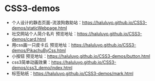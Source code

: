# CSS3-demos
- 个人设计的静态页面-流浪狗救助站：https://haluluyo.github.io/CSS3-demos/staticWebpage.html
- 社交网站个人简介名片 预览地址：https://haluluyo.github.io/CSS3-demos/card.html
- 用css画一只皮卡丘 预览地址：https://haluluyo.github.io/CSS3-demos/PikachuByCss.html
- 小按钮 预览地址：https://haluluyo.github.io/CSS3-demos/button.html
- css3简单动画效果：https://haluluyo.github.io/CSS3-demos/css3_demo/index.html
- 标签贴纸：https://haluluyo.github.io/CSS3-demos/mark.html
